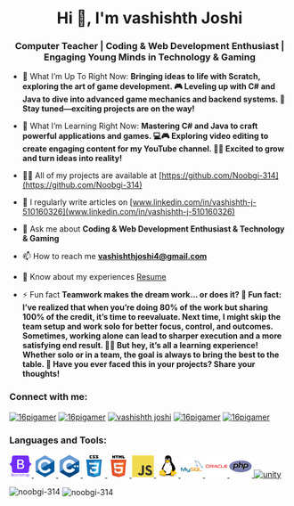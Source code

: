 <h1 align="center">Hi 👋, I'm vashishth Joshi</h1>
<h3 align="center">Computer Teacher | Coding & Web Development Enthusiast | Engaging Young Minds in Technology & Gaming</h3>

- 🔭 What I’m Up To Right Now: **Bringing ideas to life with Scratch, exploring the art of game development. 🎮 Leveling up with C# and Java to dive into advanced game mechanics and backend systems. 🚀 Stay tuned—exciting projects are on the way!**

- 🌱 What I’m Learning Right Now: **Mastering C# and Java to craft powerful applications and games. 💻🎮 Exploring video editing to create engaging content for my YouTube channel. 🎥✨ Excited to grow and turn ideas into reality!**

- 👨‍💻 All of my projects are available at [https://github.com/Noobgi-314](https://github.com/Noobgi-314)

- 📝 I regularly write articles on [www.linkedin.com/in/vashishth-j-510160326](www.linkedin.com/in/vashishth-j-510160326)

- 💬 Ask me about **Coding & Web Development Enthusiast & Technology & Gaming**

- 📫 How to reach me **vashishthjoshi4@gmail.com**

- 📄 Know about my experiences [Resume ](https://drive.google.com/file/d/1FvsHrsi69NBofBtsPsj9jotoHQIQtr4N/view?usp=drive_link)

- ⚡ Fun fact **Teamwork makes the dream work... or does it? 🤔 Fun fact: I’ve realized that when you’re doing 80% of the work but sharing 100% of the credit, it’s time to reevaluate. Next time, I might skip the team setup and work solo for better focus, control, and outcomes. Sometimes, working alone can lead to sharper execution and a more satisfying end result. 💼💪 But hey, it’s all a learning experience! Whether solo or in a team, the goal is always to bring the best to the table. 🚀 Have you ever faced this in your projects? Share your thoughts!**

<h3 align="left">Connect with me:</h3>
<p align="left">
<a href="https://dev.to/16pigamer" target="blank"><img align="center" src="https://raw.githubusercontent.com/rahuldkjain/github-profile-readme-generator/master/src/images/icons/Social/devto.svg" alt="16pigamer" height="30" width="40" /></a>
<a href="https://twitter.com/16pigamer" target="blank"><img align="center" src="https://raw.githubusercontent.com/rahuldkjain/github-profile-readme-generator/master/src/images/icons/Social/twitter.svg" alt="16pigamer" height="30" width="40" /></a>
<a href="https://linkedin.com/in/vashishth joshi" target="blank"><img align="center" src="https://raw.githubusercontent.com/rahuldkjain/github-profile-readme-generator/master/src/images/icons/Social/linked-in-alt.svg" alt="vashishth joshi" height="30" width="40" /></a>
<a href="https://www.youtube.com/c/16pigamer" target="blank"><img align="center" src="https://raw.githubusercontent.com/rahuldkjain/github-profile-readme-generator/master/src/images/icons/Social/youtube.svg" alt="16pigamer" height="30" width="40" /></a>
<a href="https://discord.gg/16pigamer" target="blank"><img align="center" src="https://raw.githubusercontent.com/rahuldkjain/github-profile-readme-generator/master/src/images/icons/Social/discord.svg" alt="16pigamer" height="30" width="40" /></a>
</p>

<h3 align="left">Languages and Tools:</h3>
<p align="left"> <a href="https://getbootstrap.com" target="_blank" rel="noreferrer"> <img src="https://raw.githubusercontent.com/devicons/devicon/master/icons/bootstrap/bootstrap-plain-wordmark.svg" alt="bootstrap" width="40" height="40"/> </a> <a href="https://www.cprogramming.com/" target="_blank" rel="noreferrer"> <img src="https://raw.githubusercontent.com/devicons/devicon/master/icons/c/c-original.svg" alt="c" width="40" height="40"/> </a> <a href="https://www.w3schools.com/cpp/" target="_blank" rel="noreferrer"> <img src="https://raw.githubusercontent.com/devicons/devicon/master/icons/cplusplus/cplusplus-original.svg" alt="cplusplus" width="40" height="40"/> </a> <a href="https://www.w3schools.com/css/" target="_blank" rel="noreferrer"> <img src="https://raw.githubusercontent.com/devicons/devicon/master/icons/css3/css3-original-wordmark.svg" alt="css3" width="40" height="40"/> </a> <a href="https://www.w3.org/html/" target="_blank" rel="noreferrer"> <img src="https://raw.githubusercontent.com/devicons/devicon/master/icons/html5/html5-original-wordmark.svg" alt="html5" width="40" height="40"/> </a> <a href="https://developer.mozilla.org/en-US/docs/Web/JavaScript" target="_blank" rel="noreferrer"> <img src="https://raw.githubusercontent.com/devicons/devicon/master/icons/javascript/javascript-original.svg" alt="javascript" width="40" height="40"/> </a> <a href="https://www.linux.org/" target="_blank" rel="noreferrer"> <img src="https://raw.githubusercontent.com/devicons/devicon/master/icons/linux/linux-original.svg" alt="linux" width="40" height="40"/> </a> <a href="https://www.mysql.com/" target="_blank" rel="noreferrer"> <img src="https://raw.githubusercontent.com/devicons/devicon/master/icons/mysql/mysql-original-wordmark.svg" alt="mysql" width="40" height="40"/> </a> <a href="https://www.oracle.com/" target="_blank" rel="noreferrer"> <img src="https://raw.githubusercontent.com/devicons/devicon/master/icons/oracle/oracle-original.svg" alt="oracle" width="40" height="40"/> </a> <a href="https://www.php.net" target="_blank" rel="noreferrer"> <img src="https://raw.githubusercontent.com/devicons/devicon/master/icons/php/php-original.svg" alt="php" width="40" height="40"/> </a> <a href="https://unity.com/" target="_blank" rel="noreferrer"> <img src="https://www.vectorlogo.zone/logos/unity3d/unity3d-icon.svg" alt="unity" width="40" height="40"/> </a> </p>

<p><img align="left" src="https://github-readme-stats.vercel.app/api/top-langs?username=noobgi-314&show_icons=true&locale=en&layout=compact" alt="noobgi-314" /></p>

<p>&nbsp;<img align="center" src="https://github-readme-stats.vercel.app/api?username=noobgi-314&show_icons=true&locale=en" alt="noobgi-314" /></p>

<!-- <h1 align="center">Hi 👋, I'm vashishth Joshi</h1>
<h3 align="center">A passionate frontend developer from India</h3>

- 🌱 I’m currently learning **C# and Java**

- 👨‍💻 All of my projects are available at [https://github.com/Noobgi-314](https://github.com/Noobgi-314)

- 📫 How to reach me **vashishthjoshi4@gmail.com**

- 📄 Know about my experiences [https://www.canva.com/design/DAGWbPWmvEo/AL0yFyDMok747V5N7Ekaew/edit](https://www.canva.com/design/DAGWbPWmvEo/AL0yFyDMok747V5N7Ekaew/edit)

<h3 align="left">Connect with me:</h3>
<p align="left">
<a href="https://www.linkedin.com/in/vashishth-j-510160326/" target="blank"><img align="center" src="https://raw.githubusercontent.com/rahuldkjain/github-profile-readme-generator/master/src/images/icons/Social/linked-in-alt.svg" alt="vashishth joshi" height="30" width="40" /></a>
<a href="https://www.youtube.com/@16piGamer" target="blank"><img align="center" src="https://raw.githubusercontent.com/rahuldkjain/github-profile-readme-generator/master/src/images/icons/Social/youtube.svg" alt="16pigamer" height="30" width="40" /></a>
</p>

<h3 align="left">Languages and Tools:</h3>
<p align="left"> <a href="https://getbootstrap.com" target="_blank" rel="noreferrer"> <img src="https://raw.githubusercontent.com/devicons/devicon/master/icons/bootstrap/bootstrap-plain-wordmark.svg" alt="bootstrap" width="40" height="40"/> </a> <a href="https://www.cprogramming.com/" target="_blank" rel="noreferrer"> <img src="https://raw.githubusercontent.com/devicons/devicon/master/icons/c/c-original.svg" alt="c" width="40" height="40"/> </a> <a href="https://www.w3schools.com/cpp/" target="_blank" rel="noreferrer"> <img src="https://raw.githubusercontent.com/devicons/devicon/master/icons/cplusplus/cplusplus-original.svg" alt="cplusplus" width="40" height="40"/> </a> <a href="https://www.w3schools.com/css/" target="_blank" rel="noreferrer"> <img src="https://raw.githubusercontent.com/devicons/devicon/master/icons/css3/css3-original-wordmark.svg" alt="css3" width="40" height="40"/> </a> <a href="https://www.w3.org/html/" target="_blank" rel="noreferrer"> <img src="https://raw.githubusercontent.com/devicons/devicon/master/icons/html5/html5-original-wordmark.svg" alt="html5" width="40" height="40"/> </a> <a href="https://developer.mozilla.org/en-US/docs/Web/JavaScript" target="_blank" rel="noreferrer"> <img src="https://raw.githubusercontent.com/devicons/devicon/master/icons/javascript/javascript-original.svg" alt="javascript" width="40" height="40"/> </a> <a href="https://www.linux.org/" target="_blank" rel="noreferrer"> <img src="https://raw.githubusercontent.com/devicons/devicon/master/icons/linux/linux-original.svg" alt="linux" width="40" height="40"/> </a> <a href="https://www.mysql.com/" target="_blank" rel="noreferrer"> <img src="https://raw.githubusercontent.com/devicons/devicon/master/icons/mysql/mysql-original-wordmark.svg" alt="mysql" width="40" height="40"/> </a> <a href="https://www.oracle.com/" target="_blank" rel="noreferrer"> <img src="https://raw.githubusercontent.com/devicons/devicon/master/icons/oracle/oracle-original.svg" alt="oracle" width="40" height="40"/> </a> <a href="https://www.php.net" target="_blank" rel="noreferrer"> <img src="https://raw.githubusercontent.com/devicons/devicon/master/icons/php/php-original.svg" alt="php" width="40" height="40"/> </a> <a href="https://unity.com/" target="_blank" rel="noreferrer"> <img src="https://www.vectorlogo.zone/logos/unity3d/unity3d-icon.svg" alt="unity" width="40" height="40"/> </a> </p>

<p>&nbsp;<img align="center" src="https://github-readme-stats.vercel.app/api?username=noobgi-314&show_icons=true&locale=en" alt="noobgi-314" /></p> -->

<!---
Noobgi-314/Noobgi-314 is a ✨ special ✨ repository because its `README.md` (this file) appears on your GitHub profile.
You can click the Preview link to take a look at your changes.
add links of linkedin and youtube 
--->

